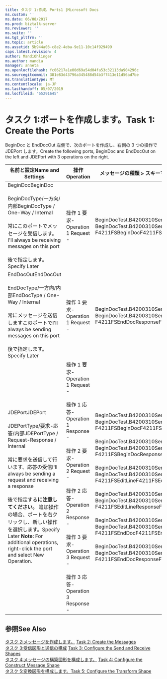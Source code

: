 ```yaml
---
title: タスク 1:作成、Ports1 |Microsoft Docs
ms.custom: ''
ms.date: 06/08/2017
ms.prod: biztalk-server
ms.reviewer: ''
ms.suite: ''
ms.tgt_pltfrm: ''
ms.topic: article
ms.assetid: 5b944a03-c8e2-4eba-9e11-10c14f929499
caps.latest.revision: 4
author: MandiOhlinger
ms.author: mandia
manager: anneta
ms.openlocfilehash: fc06217a1e00d69a54d04fa53c32113da904296c
ms.sourcegitcommit: 381e83d43796a345488d54b3f7413e11d56ad7be
ms.translationtype: MT
ms.contentlocale: ja-JP
ms.lasthandoff: 05/07/2019
ms.locfileid: "65291645"
---
```

# <a name="task-1-create-the-ports"></a><span data-ttu-id="64d1c-102">タスク 1:ポートを作成します。</span><span class="sxs-lookup"><span data-stu-id="64d1c-102">Task 1: Create the Ports</span></span>
<span data-ttu-id="64d1c-103">BeginDoc と EndDocOut 左側で、次のポートを作成し、右側の 3 つの操作で JDEPort します。</span><span class="sxs-lookup"><span data-stu-id="64d1c-103">Create the following ports, BeginDoc and EndDocOut on the left and JDEPort with 3 operations on the right.</span></span>  
  
|<span data-ttu-id="64d1c-104">名前と設定</span><span class="sxs-lookup"><span data-stu-id="64d1c-104">Name and Settings</span></span>|<span data-ttu-id="64d1c-105">操作</span><span class="sxs-lookup"><span data-stu-id="64d1c-105">Operation</span></span>|<span data-ttu-id="64d1c-106">メッセージの種類 > スキーマ</span><span class="sxs-lookup"><span data-stu-id="64d1c-106">Message Type > Schema</span></span>|  
|-----------------------|---------------|----------------------------|  
|<span data-ttu-id="64d1c-107">BeginDoc</span><span class="sxs-lookup"><span data-stu-id="64d1c-107">BeginDoc</span></span><br /><br /> <span data-ttu-id="64d1c-108">BeginDocType/一方向/内部</span><span class="sxs-lookup"><span data-stu-id="64d1c-108">BeginDocType / One-Way / Internal</span></span><br /><br /> <span data-ttu-id="64d1c-109">常にこのポートでメッセージを受信します。</span><span class="sxs-lookup"><span data-stu-id="64d1c-109">I'll always be receiving messages on this port</span></span><br /><br /> <span data-ttu-id="64d1c-110">後で指定します。</span><span class="sxs-lookup"><span data-stu-id="64d1c-110">Specify Later</span></span>|<span data-ttu-id="64d1c-111">操作 1 要求-</span><span class="sxs-lookup"><span data-stu-id="64d1c-111">Operation 1 Request -</span></span>|<span data-ttu-id="64d1c-112">BeginDocTest.B4200310Service_1 します。</span><span class="sxs-lookup"><span data-stu-id="64d1c-112">BeginDocTest.B4200310Service_1.</span></span><br /><span data-ttu-id="64d1c-113">F4211FSBeginDoc</span><span class="sxs-lookup"><span data-stu-id="64d1c-113">F4211FSBeginDoc</span></span>|  
|<span data-ttu-id="64d1c-114">EndDocOut</span><span class="sxs-lookup"><span data-stu-id="64d1c-114">EndDocOut</span></span><br /><br /> <span data-ttu-id="64d1c-115">EndDocType/一方向/内部</span><span class="sxs-lookup"><span data-stu-id="64d1c-115">EndDocType / One-Way / Internal</span></span><br /><br /> <span data-ttu-id="64d1c-116">常にメッセージを送信しますこのポートで</span><span class="sxs-lookup"><span data-stu-id="64d1c-116">I'll always be sending messages on this port</span></span><br /><br /> <span data-ttu-id="64d1c-117">後で指定します。</span><span class="sxs-lookup"><span data-stu-id="64d1c-117">Specify Later</span></span>|<span data-ttu-id="64d1c-118">操作 1 要求-</span><span class="sxs-lookup"><span data-stu-id="64d1c-118">Operation 1 Request -</span></span>|<span data-ttu-id="64d1c-119">BeginDocTest.B4200310Service_1 します。</span><span class="sxs-lookup"><span data-stu-id="64d1c-119">BeginDocTest.B4200310Service_1.</span></span><br /><span data-ttu-id="64d1c-120">F4211FSEndDocResponse</span><span class="sxs-lookup"><span data-stu-id="64d1c-120">F4211FSEndDocResponse</span></span>|  
|<span data-ttu-id="64d1c-121">JDEPort</span><span class="sxs-lookup"><span data-stu-id="64d1c-121">JDEPort</span></span><br /><br /> <span data-ttu-id="64d1c-122">JDEPortType/要求-応答/内部</span><span class="sxs-lookup"><span data-stu-id="64d1c-122">JDEPortType / Request-Response / Internal</span></span><br /><br /> <span data-ttu-id="64d1c-123">常に要求を送信して行います、応答の受信</span><span class="sxs-lookup"><span data-stu-id="64d1c-123">I'll always be sending a request and receiving a response</span></span><br /><br /> <span data-ttu-id="64d1c-124">後で指定する**に注意してください。** 追加操作の場合、ポートを右クリックし、新しい操作を選択します。</span><span class="sxs-lookup"><span data-stu-id="64d1c-124">Specify Later **Note:**  For additional operations, right-click the port and select New Operation.</span></span>|<span data-ttu-id="64d1c-125">操作 1 要求-</span><span class="sxs-lookup"><span data-stu-id="64d1c-125">Operation 1 Request -</span></span><br /><br /> <span data-ttu-id="64d1c-126">操作 1 応答-</span><span class="sxs-lookup"><span data-stu-id="64d1c-126">Operation 1 Response -</span></span><br /><br /> <span data-ttu-id="64d1c-127">操作 2 要求-</span><span class="sxs-lookup"><span data-stu-id="64d1c-127">Operation 2 Request -</span></span><br /><br /> <span data-ttu-id="64d1c-128">操作 2 応答-</span><span class="sxs-lookup"><span data-stu-id="64d1c-128">Operation 2 Response -</span></span><br /><br /> <span data-ttu-id="64d1c-129">操作 3 要求-</span><span class="sxs-lookup"><span data-stu-id="64d1c-129">Operation 3 Request -</span></span><br /><br /> <span data-ttu-id="64d1c-130">操作 3 応答-</span><span class="sxs-lookup"><span data-stu-id="64d1c-130">Operation 3 Response -</span></span>|<span data-ttu-id="64d1c-131">BeginDocTest.B4200310Service_1 します。</span><span class="sxs-lookup"><span data-stu-id="64d1c-131">BeginDocTest.B4200310Service_1.</span></span><br /><span data-ttu-id="64d1c-132">F4211FSBeginDoc</span><span class="sxs-lookup"><span data-stu-id="64d1c-132">F4211FSBeginDoc</span></span><br /><br /> <span data-ttu-id="64d1c-133">BeginDocTest.B4200310Service_1 します。</span><span class="sxs-lookup"><span data-stu-id="64d1c-133">BeginDocTest.B4200310Service_1.</span></span><br /><span data-ttu-id="64d1c-134">F4211FSBeginDocResponse</span><span class="sxs-lookup"><span data-stu-id="64d1c-134">F4211FSBeginDocResponse</span></span><br /><br /> <span data-ttu-id="64d1c-135">BeginDocTest.B4200310Service_1 します。</span><span class="sxs-lookup"><span data-stu-id="64d1c-135">BeginDocTest.B4200310Service_1.</span></span><br /><span data-ttu-id="64d1c-136">F4211FSEditLine</span><span class="sxs-lookup"><span data-stu-id="64d1c-136">F4211FSEditLine</span></span><br /><br /> <span data-ttu-id="64d1c-137">BeginDocTest.B4200310Service_1 します。</span><span class="sxs-lookup"><span data-stu-id="64d1c-137">BeginDocTest.B4200310Service_1.</span></span><br /><span data-ttu-id="64d1c-138">F4211FSEditLineResponse</span><span class="sxs-lookup"><span data-stu-id="64d1c-138">F4211FSEditLineResponse</span></span><br /><br /> <span data-ttu-id="64d1c-139">BeginDocTest.B4200310Service_1 します。</span><span class="sxs-lookup"><span data-stu-id="64d1c-139">BeginDocTest.B4200310Service_1.</span></span><br /><span data-ttu-id="64d1c-140">F4211FSEndDoc</span><span class="sxs-lookup"><span data-stu-id="64d1c-140">F4211FSEndDoc</span></span><br /><br /> <span data-ttu-id="64d1c-141">BeginDocTest.B4200310Service_1 します。</span><span class="sxs-lookup"><span data-stu-id="64d1c-141">BeginDocTest.B4200310Service_1.</span></span><br /><span data-ttu-id="64d1c-142">F4211FSEndDocResponse</span><span class="sxs-lookup"><span data-stu-id="64d1c-142">F4211FSEndDocResponse</span></span>|  
  
## <a name="see-also"></a><span data-ttu-id="64d1c-143">参照</span><span class="sxs-lookup"><span data-stu-id="64d1c-143">See Also</span></span>  
 <span data-ttu-id="64d1c-144">[タスク 2:メッセージを作成します。](../core/task-2-create-the-messages2.md) </span><span class="sxs-lookup"><span data-stu-id="64d1c-144">[Task 2: Create the Messages](../core/task-2-create-the-messages2.md) </span></span>  
 <span data-ttu-id="64d1c-145">[タスク 3:受信図形と送信の構成](../core/task-3-configure-the-send-and-receive-shapes2.md) </span><span class="sxs-lookup"><span data-stu-id="64d1c-145">[Task 3: Configure the Send and Receive Shapes](../core/task-3-configure-the-send-and-receive-shapes2.md) </span></span>  
 <span data-ttu-id="64d1c-146">[タスク 4:メッセージの構築図形を構成します。](../core/task-4-configure-the-construct-message-shape1.md) </span><span class="sxs-lookup"><span data-stu-id="64d1c-146">[Task 4: Configure the Construct Message Shape](../core/task-4-configure-the-construct-message-shape1.md) </span></span>  
 [<span data-ttu-id="64d1c-147">タスク 5:変換図形を構成します。</span><span class="sxs-lookup"><span data-stu-id="64d1c-147">Task 5: Configure the Transform Shape</span></span>](../core/task-5-configure-the-transform-shape2.md)
